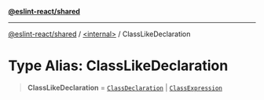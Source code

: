 [**@eslint-react/shared**](../../README.md)

***

[@eslint-react/shared](../../README.md) / [\<internal\>](../README.md) / ClassLikeDeclaration

# Type Alias: ClassLikeDeclaration

> **ClassLikeDeclaration** = [`ClassDeclaration`](../interfaces/ClassDeclaration.md) \| [`ClassExpression`](../interfaces/ClassExpression-1.md)
